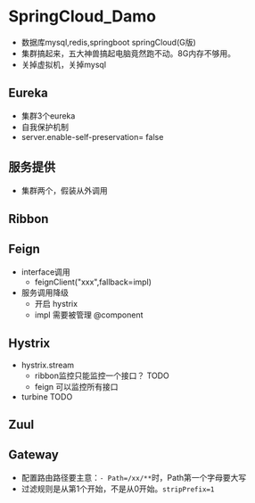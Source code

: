 # SpringCloud_Damo
- 数据库mysql,redis,springboot springCloud(G版)
- 集群搞起来，五大神兽搞起电脑竟然跑不动。8G内存不够用。
- 关掉虚拟机，关掉mysql 
## Eureka
- 集群3个eureka
- 自我保护机制
-  server.enable-self-preservation= false
## 服务提供
- 集群两个，假装从外调用
## Ribbon
## Feign
- interface调用
    - feignClient("xxx",fallback=impl)
- 服务调用降级 
    - 开启 hystrix
    - impl 需要被管理 @component
## Hystrix
- hystrix.stream
    - ribbon监控只能监控一个接口？ TODO
    - feign 可以监控所有接口
- turbine TODO
## Zuul
## Gateway
- 配置路由路径要主意：`- Path=/xx/**`时，Path第一个字母要大写
- 过滤规则是从第1个开始，不是从0开始。`stripPrefix=1`
